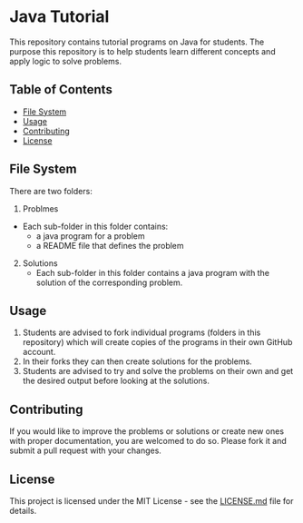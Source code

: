 # Java Tutorial

This repository contains tutorial programs on Java for students. The purpose this repository is to help students learn different concepts and apply logic to solve problems.

## Table of Contents

- [File System](#filesystem)
- [Usage](#usage)
- [Contributing](#contributing)
- [License](#license)

## File System

There are two folders:

1. Problmes
  - Each sub-folder in this folder contains:
    - a java program for a problem
    - a README file that defines the problem

2. Solutions
   - Each sub-folder in this folder contains a java program with the solution of the corresponding problem.

## Usage

1. Students are advised to fork individual programs (folders in this repository) which will create copies of the programs in their own GitHub account.
2. In their forks they can then create solutions for the problems.
3. Students are advised to try and solve the problems on their own and get the desired output before looking at the solutions.

## Contributing

If you would like to improve the problems or solutions or create new ones with proper documentation, you are welcomed to do so. Please fork it and submit a pull request with your changes.

## License

This project is licensed under the MIT License - see the [LICENSE.md](LICENSE.md) file for details.
